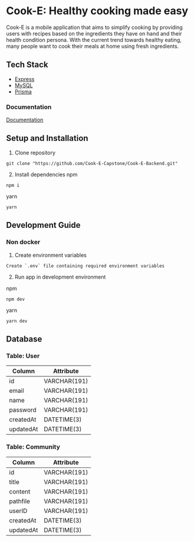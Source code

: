 # Cook-E: Healthy cooking made easy

Cook-E is a mobile application that aims to simplify cooking by providing users with recipes based on the ingredients they have on hand and their health condition persona. With the current trend towards healthy eating, many people want to cook their meals at home using fresh ingredients.

## Tech Stack

- [Express](https://expressjs.com)
- [MySQL](https://www.mysql.com)
- [Prisma](https://www.prisma.io/)

### Documentation

[Documentation](https://documenter.getpostman.com/view/27869532/2s93sgYBDB)

## Setup and Installation

1. Clone repository

```
git clone "https://github.com/Cook-E-Capstone/Cook-E-Backend.git"
```

2. Install dependencies
npm
```
npm i
```

yarn
```
yarn
```

## Development Guide

### Non docker

1. Create environment variables

```
Create `.env` file containing required environment variables
```

2. Run app in development environment

npm
```
npm dev
```

yarn
```
yarn dev
```

## Database

### Table: User

| Column    | Attribute    |
| --------- | ------------ |
| id        | VARCHAR(191) |
| email     | VARCHAR(191) |
| name      | VARCHAR(191) |
| password  | VARCHAR(191) |
| createdAt | DATETIME(3)  |
| updatedAt | DATETIME(3)  |

### Table: Community

| Column    | Attribute    |
| --------- | ------------ |
| id        | VARCHAR(191) |
| title     | VARCHAR(191) |
| content   | VARCHAR(191) |
| pathfile  | VARCHAR(191) |
| userID    | VARCHAR(191) |
| createdAt | DATETIME(3)  |
| updatedAt | DATETIME(3)  |
